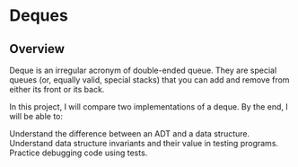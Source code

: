 # Deques

## Overview
Deque is an irregular acronym of double-ended queue. They are special queues (or, equally valid, special stacks) that you can add and remove from either its front or its back.

In this project, I will compare two implementations of a deque. By the end, I will be able to:

Understand the difference between an ADT and a data structure.
Understand data structure invariants and their value in testing programs.
Practice debugging code using tests.


